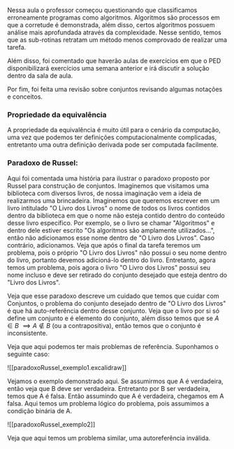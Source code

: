 Nessa aula o professor começou questionando que classificamos erroneamente programas como algoritmos. Algoritmos são processos em que a corretude é demonstrada, além disso, certos algoritmos possuem análise mais aprofundada através da complexidade. Nesse sentido, temos que as sub-rotinas retratam um método menos comprovado de realizar uma tarefa.

Além disso, foi comentado que haverão aulas de exercícios em que o PED disponibilizará exercícios uma semana anterior e irá discutir a solução dentro da sala de aula.

Por fim, foi feita uma revisão sobre conjuntos revisando algumas notações e conceitos.

### Propriedade da equivalência
A propriedade da equivalência é muito útil para o cenário da computação, uma vez que podemos ter definições computacionalmente complicadas, entretanto uma outra definição derivada pode ser computada facilmente.

### Paradoxo de Russel:
Aqui foi comentada uma história para ilustrar o paradoxo proposto por Russel para construção de conjuntos. Imaginemos que visitamos uma biblioteca com diversos livros, de nossa imaginação vem a ideia de realizarmos uma brincadeira. Imaginemos que queremos escrever em um livro intitulado "O Livro dos Livros" o nome de todos os livros contidos dentro da biblioteca em que o nome não esteja contido dentro do conteúdo desse livro específico. Por exemplo, se o livro se chamar "Algoritmos" e dentro dele estiver escrito "Os algoritmos são amplamente utilizados...", então não adicionamos esse nome dentro de "O Livro dos Livros". Caso contrário, adicionamos. Veja que após o final da tarefa teremos um problema, pois o próprio "O Livro dos Livros" não possui o seu nome dentro do livro, portanto devemos adicioná-lo dentro do livro. Entretanto, agora temos um problema, pois agora o livro "O Livro dos Livros" possui seu nome incluso e deve ser retirado do conjunto desejado que esteja dentro do "Livro dos Livros". 

Veja que esse paradoxo descreve um cuidado que temos que cuidar com Conjuntos, o problema do conjunto desejado dentro de "O Livro dos Livros" é que há auto-referência dentro desse conjunto. Veja que o livro por si só define um conjunto e é elemento do conjunto, além disso temos que se $A \in B$ $\implies A \not\in B$ (ou a contrapositiva), então temos que o conjunto é inconsistente.

Veja que aqui podemos ter mais problemas de referência. Suponhamos o seguinte caso:

![[paradoxoRussel_exemplo1.excalidraw]]

Vejamos o exemplo demonstrado aqui. Se assumirmos que A é verdadeira, então veja que B deve ser verdadeira. Entretanto por B ser verdadeira, temos que A é falsa. Então assumindo que A é verdadeira, chegamos em A falsa. Aqui temos um problema lógico do problema, pois assumimos a condição binária de A.

![[paradoxoRussel_exemplo2]]

Veja que aqui temos um problema similar, uma autoreferência inválida.